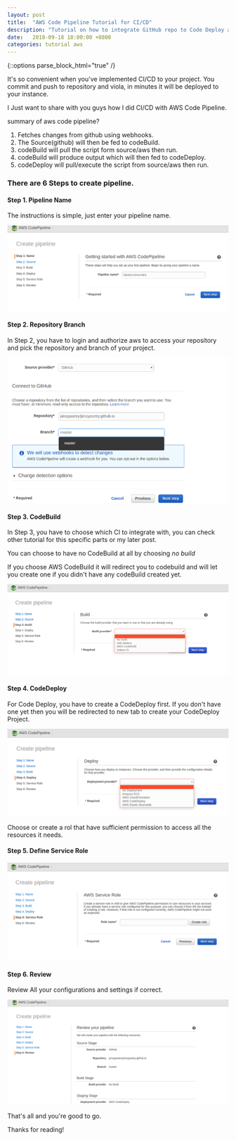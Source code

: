 ```yaml
---
layout: post
title:  "AWS Code Pipeline Tutorial for CI/CD"
description: "Tutorial on how to integrate GitHub repo to Code Deploy and Code Build"
date:   2018-09-18 18:00:00 +0800
categories: tutorial aws
---
```


{::options parse_block_html="true" /}


It's so convenient when you've implemented CI/CD to your project.
You commit and push to repository and viola, in minutes it will be deployed to your instance.


I Just want to share with you guys how I did CI/CD with AWS Code Pipeline.

summary of aws code pipeline?

1. Fetches changes from github using webhooks.  
2. The Source(github) will then be fed to codeBuild.  
3. codeBuild will pull the script form source/aws then run.  
4. codeBuild will produce output which will then fed to codeDeploy.  
5. codeDeploy will pull/execute the script from source/aws then run.  





### There are 6 Steps to create pipeline.

#### Step 1. Pipeline Name

The instructions is simple, just enter your pipeline name.  

<img class="responsive-img" src="/assets/img/posts/tutorial/aws_pipeline/step1_enter_name.png" alt="Field asking you to enter the name of the pipeline">


#### Step 2. Repository Branch

In Step 2, you have to login and authorize aws to access your repository and pick the repository and branch of your project.  

<img class="responsive-img" src="/assets/img/posts/tutorial/aws_pipeline/step2_repo_branch.png" alt="Fields asking your git Repository and branch">

#### Step 3. CodeBuild

In Step 3, you have to choose which CI to integrate with, you can check other tutorial for this specific parts or my later post.  

You can choose to have no CodeBuild at all by choosing *no build*  

If you choose AWS CodeBuild it will redirect you to codebuild and will let you create one if you didn't have any codeBuild created yet.  

<img class="responsive-img" src="/assets/img/posts/tutorial/aws_pipeline/step3_build.png" alt="Showing Dropdown asking for CodeBuild implementation ex. No Build,Add Jenkins,AWS CodeBuild,Solano CI">

#### Step 4. CodeDeploy

For Code Deploy, you have to create a CodeDeploy first.
If you don't have one yet then you will be redirected to new tab to create your CodeDeploy Project.

<img class="responsive-img" src="/assets/img/posts/tutorial/aws_pipeline/step4_deploy.png" alt="Showing Dropdown of supported codeDeploy / Continuous Deployment platform">

Choose or create a rol that have sufficient permission to access all the resources it needs.  
#### Step 5. Define Service Role
<img class="responsive-img" src="/assets/img/posts/tutorial/aws_pipeline/step5_role.png" alt="AWS Service Role">

#### Step 6. Review

Review All your configurations and settings if correct.

<img class="responsive-img" src="/assets/img/posts/tutorial/aws_pipeline/step6_review.png" alt="Review all your configurations placed">


That's all and you're good to go.

Thanks for reading!
